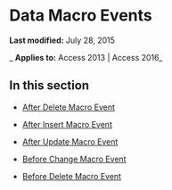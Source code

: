 
# Data Macro Events

 **Last modified:** July 28, 2015

 _ **Applies to:** Access 2013 | Access 2016_

## In this section


- [After Delete Macro Event](ecf9e6d4-345f-9b78-eb36-bd526e5df09b.md)
    
- [After Insert Macro Event](78013896-ee07-6979-96f7-fa0f3490419e.md)
    
- [After Update Macro Event](5213793b-8301-0f18-3a12-4e3764c879ac.md)
    
- [Before Change Macro Event](da456d55-a773-abeb-1fac-ef58e3331cb5.md)
    
- [Before Delete Macro Event](1a8d3457-5c59-d13e-ada9-6ecd33dfd5b3.md)
    
